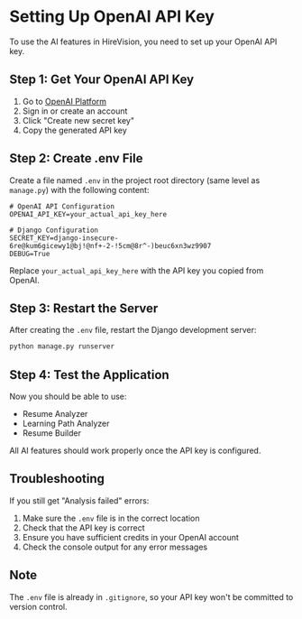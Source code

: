 # Setting Up OpenAI API Key

To use the AI features in HireVision, you need to set up your OpenAI API key.

## Step 1: Get Your OpenAI API Key

1. Go to [OpenAI Platform](https://platform.openai.com/api-keys)
2. Sign in or create an account
3. Click "Create new secret key"
4. Copy the generated API key

## Step 2: Create .env File

Create a file named `.env` in the project root directory (same level as `manage.py`) with the following content:

```
# OpenAI API Configuration
OPENAI_API_KEY=your_actual_api_key_here

# Django Configuration
SECRET_KEY=django-insecure-6re@kum6gicewy1@bj!@nf+-2-!5cm@8r^-)beuc6xn3wz9907
DEBUG=True
```

Replace `your_actual_api_key_here` with the API key you copied from OpenAI.

## Step 3: Restart the Server

After creating the `.env` file, restart the Django development server:

```bash
python manage.py runserver
```

## Step 4: Test the Application

Now you should be able to use:
- Resume Analyzer
- Learning Path Analyzer
- Resume Builder

All AI features should work properly once the API key is configured.

## Troubleshooting

If you still get "Analysis failed" errors:

1. Make sure the `.env` file is in the correct location
2. Check that the API key is correct
3. Ensure you have sufficient credits in your OpenAI account
4. Check the console output for any error messages

## Note

The `.env` file is already in `.gitignore`, so your API key won't be committed to version control. 